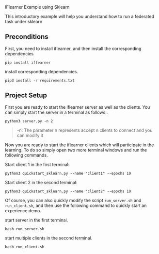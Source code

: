 iFlearner Example using Sklearn

This introductory example will help you understand how to run a federated task under sklearn

## Preconditions
First, you need to install iflearner, and then install the corresponding dependencies
```shell
pip install iflearner
```

install corresponding dependencies.
```shell
pip3 install -r requirements.txt
```

## Project Setup

First you are ready to start the iflearner server as well as the clients. You can simply start the server in a terminal as follows:.  
```shell
python3 server.py -n 2
```
> -n: The parameter n represents accept n clients to connect and you can modify it

Now you are ready to start the iflearner clients which will participate in the learning. To do so simply open two more terminal windows and run the following commands.

Start client 1 in the first terminal:

```shell
python3 quickstart_sklearn.py --name "client1" --epochs 10
```

Start client 2 in the second terminal:

```shell
python3 quickstart_sklearn.py --name "client2" --epochs 10
```

Of course, you can also quickly modify the script `run_server.sh` and `run_client.sh`, and then use the following command to quickly start an experience demo.

start server in the first terminal.
```shell
bash run_server.sh
```

start multiple clients in the second terminal.
```shell
bash run_client.sh
```